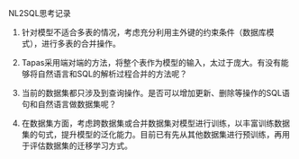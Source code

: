 NL2SQL思考记录

1. 针对模型不适合多表的情况，考虑充分利用主外键的约束条件（数据库模式），进行多表的合并操作。

2. Tapas采用端对端的方法，将整个表作为模型的输入，太过于庞大。有没有能够将自然语言和SQL的解析过程合并的方法呢？

3. 当前的数据集都只涉及到查询操作。是否可以增加更新、删除等操作的SQL语句和自然语言做数据集呢？

4. 在数据集方面，考虑跨数据集或合并数据集对模型进行训练，以丰富训练数据集的句式，提升模型的泛化能力。目前已有先从其他数据集进行预训练，再用于评估数据集的迁移学习方式。